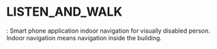 # LISTEN_AND_WALK
: Smart phone application indoor navigation for visually disabled person. Indoor navigation means navigation inside the building. 
